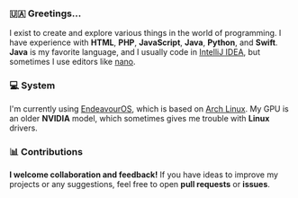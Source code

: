 ### 🇺🇦 Greetings...

I exist to create and explore various things in the world of programming. I have experience with **HTML**, **PHP**, **JavaScript**, **Java**, **Python**, and **Swift**. **Java** is my favorite language, and I usually code in [IntelliJ IDEA](https://www.jetbrains.com/idea/), but sometimes I use editors like [nano](https://en.wikipedia.org/wiki/GNU_nano).

### :computer: System

I'm currently using [EndeavourOS](https://endeavouros.com/), which is based on [Arch Linux](https://archlinux.org/). My GPU is an older **NVIDIA** model, which sometimes gives me trouble with **Linux** drivers.

### :bar_chart: Contributions

**I welcome collaboration and feedback!** If you have ideas to improve my projects or any suggestions, feel free to open **pull requests** or **issues**.
